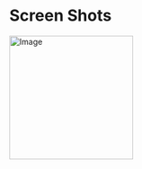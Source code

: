 # Screen Shots

<img width="220" alt="Image" src="https://github.com/user-attachments/assets/75bad6a4-6348-42fc-aa3d-dc5141a2f1dd" />
